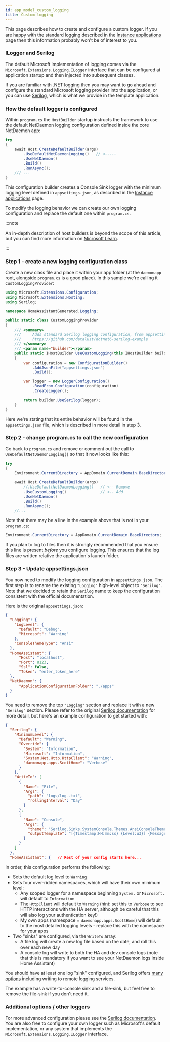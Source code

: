 ```yaml
---
id: app_model_custom_logging
title: Custom logging
---
```

This page describes how to create and configure a custom logger. If you are happy with the standard logging described in the [Instance applications](/v3/app_model/instancing_apps.md) page then this information probably won't be of interest to you.

### ILogger and Serilog

The default Microsoft implementation of logging comes via the `Microsoft.Extensions.Logging.ILogger` interface that can be configured at application startup and then injected into subsequent classes.

If you are familiar with .NET logging then you may want to go ahead and configure the standard Microsoft logging provider into the application, or you can use [Serilog](https://serilog.net/), which is what we provide in the template application.

### How the default logger is configured

Within `program.cs` the `HostBuilder` startup instructs the framework to use the default NetDaemon logging configuration defined inside the core NetDaemon app:

```csharp
try
{
    await Host.CreateDefaultBuilder(args)
        .UseDefaultNetDaemonLogging()   // <-----
        .UseNetDaemon()
        .Build()
        .RunAsync();
    /// ...
}
```

This configuration builder creates a Console Sink logger with the minimum logging level defined in `appsettings.json`, as described in the [Instance applications](v2/app_model/instancing_apps.md) page.

To modify the logging behavior we can create our own logging configuration and replace the default one within `program.cs`.

:::note

An in-depth description of host builders is beyond the scope of this article, but you can find more information on [Microsoft Learn](https://learn.microsoft.com/aspnet/core/fundamentals/host/generic-host).

:::

### Step 1 - create a new logging configuration class

Create a new class file and place it within your app folder (at the `daemonapp` root, alongside `program.cs` is a good place). In this sample we're calling it `CustomLoggingProvider`:

```csharp
using Microsoft.Extensions.Configuration;
using Microsoft.Extensions.Hosting;
using Serilog;

namespace HomeAssistantGenerated.Logging;

public static class CustomLoggingProvider
{
    /// <summary>
    ///     Adds standard Serilog logging configuration, from appsettings, as per:
    ///     https://github.com/datalust/dotnet6-serilog-example
    /// </summary>
    /// <param name="builder"></param>
    public static IHostBuilder UseCustomLogging(this IHostBuilder builder)
    {
        var configuration = new ConfigurationBuilder()
            .AddJsonFile("appsettings.json")
            .Build();

        var logger = new LoggerConfiguration()
            .ReadFrom.Configuration(configuration)
            .CreateLogger();

        return builder.UseSerilog(logger);
    }
}
```

Here we're stating that its entire behavior will be found in the `appsettings.json` file, which is described in more detail in step 3.

### Step 2 - change program.cs to call the new configuration

Go back to `program.cs` and remove or comment out the call to `UseDefaultNetDaemonLogging()` so that it now looks like this:

```csharp
try
{
    Environment.CurrentDirectory = AppDomain.CurrentDomain.BaseDirectory; // <-- Add if not present
    
    await Host.CreateDefaultBuilder(args)
        //.UseDefaultNetDaemonLogging()   // <-- Remove
        .UseCustomLogging()               // <-- Add
        .UseNetDaemon()
        .Build()
        .RunAsync();
    //...
```

Note that there may be a line in the example above that is not in your `program.cs`:

```csharp
Environment.CurrentDirectory = AppDomain.CurrentDomain.BaseDirectory;
```

If you plan to log to files then it is strongly recommended that you ensure this line is present _before_ you configure logging. This ensures that the log files are written relative the application's launch folder.

### Step 3 - Update appsettings.json

You now need to modify the logging configuration in `appsettings.json`. The first step is to rename the existing `"Logging"` high-level object to `"Serilog"`. Note that we decided to retain the `Serilog` name to keep the configuration consistent with the official documentation.

Here is the original `appsettings.json`:

```json
{
  "Logging": {
    "LogLevel": {
      "Default": "Debug",
      "Microsoft": "Warning"
    },
    "ConsoleThemeType": "Ansi"
  },
  "HomeAssistant": {
      "Host": "localhost",
      "Port": 8123,
      "Ssl": false,
      "Token": "enter_token_here"
  },
  "NetDaemon": {
      "ApplicationConfigurationFolder": "./apps"
  }
}
```

You need to remove the top `"Logging"` section and replace it with a new `"Serilog"` section. Please refer to the original [Serilog documentation](https://github.com/serilog/serilog/wiki/Configuration-Basics) for more detail, but here's an example configuration to get started with:

```json
{
  "Serilog": {
    "MinimumLevel": {
      "Default": "Warning",
      "Override": {
        "System": "Information",
        "Microsoft": "Information",
        "System.Net.Http.HttpClient": "Warning",
        "daemonapp.apps.ScottHome": "Verbose"
      }
    },
    "WriteTo": [
      {
        "Name": "File",
        "Args": {
          "path": "logs/log-.txt",
          "rollingInterval": "Day"
        }
      },
      {
        "Name": "Console",
        "Args": {
          "theme": "Serilog.Sinks.SystemConsole.Themes.AnsiConsoleTheme::Code, Serilog.Sinks.Console",
          "outputTemplate": "[{Timestamp:HH:mm:ss} {Level:u3}] {Message:lj} <s:{SourceContext}>{NewLine}{Exception}"
        }
      }
    ]
  },
  "HomeAssistant": {   // Rest of your config starts here...
```

In order, this configuration performs the following:

* Sets the default log level to `Warning`
* Sets four over-ridden namespaces, which will have their own minimum level:
  * Any scoped logger for a namespace beginning `System.` or `Microsoft.` will default to `Information`
  * The `HttpClient` will default to `Warning` (hint: set this to `Verbose` to see HTTP interactions with the HA server, although be careful that this will also log your authentication key!)
  * My own apps (namespace = `daemonapp.apps.ScottHome`) will default to the most detailed logging levels - replace this with the namespace for your apps
* Two "sinks" are configured, via the `WriteTo` array:
  * A file log will create a new log file based on the date, and roll this over each new day
  * A console log will write to both the HA and dev console logs (note that this is mandatory if you want to see your NetDaemon logs inside Home Assistant)

You should have at least one log "sink" configured, and Serilog offers [many options](https://github.com/serilog/serilog/wiki/Provided-Sinks) including writing to remote logging services.

The example has a write-to-console sink and a file-sink, but feel free to remove the file-sink if you don't need it.

### Additional options / other loggers

For more advanced configuration please see the [Serilog documentation](https://github.com/serilog/serilog/wiki/Getting-Started). You are also free to configure your own logger such as Microsoft's default implementation, or any system that implements the `Microsoft.Extensions.Logging.ILogger` interface.
